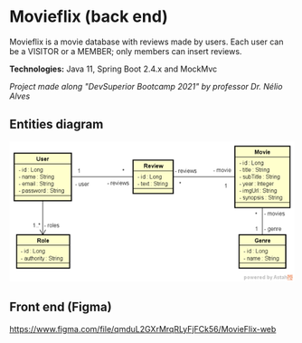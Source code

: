 # Movieflix (back end)

Movieflix is a movie database with reviews made by users.
Each user can be a VISITOR or a MEMBER; only members can insert reviews.

**Technologies:** Java 11, Spring Boot 2.4.x and MockMvc

_Project made along "DevSuperior Bootcamp 2021" by professor Dr. Nélio Alves_

## Entities diagram
![diagram](./diagram.png)

## Front end (Figma)
<https://www.figma.com/file/qmduL2GXrMrqRLyFjFCk56/MovieFlix-web>
